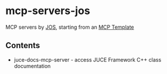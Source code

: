 # mcp-servers-jos

MCP servers by [JOS](https://github.com/josmithiii), starting from an [MCP Template](https://github.com/josmithiii/mcp-template)

## Contents

* juce-docs-mcp-server - access JUCE Framework C++ class documentation


